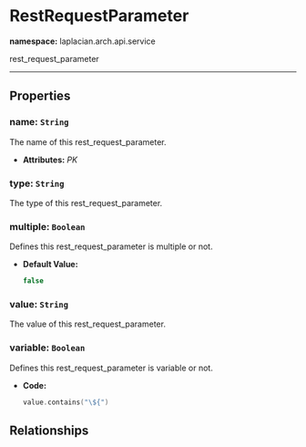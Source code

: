 # **RestRequestParameter**
**namespace:** laplacian.arch.api.service

rest_request_parameter



---

## Properties

### name: `String`
The name of this rest_request_parameter.
- **Attributes:** *PK*

### type: `String`
The type of this rest_request_parameter.

### multiple: `Boolean`
Defines this rest_request_parameter is multiple or not.
- **Default Value:**
  ```kotlin
  false
  ```

### value: `String`
The value of this rest_request_parameter.

### variable: `Boolean`
Defines this rest_request_parameter is variable or not.
- **Code:**
  ```kotlin
  value.contains("\${")
  ```

## Relationships